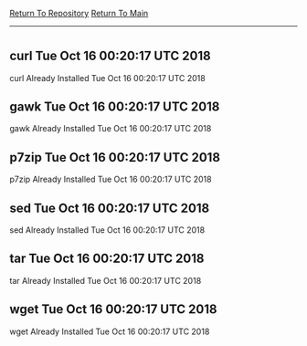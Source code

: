 [Return To Repository](https://github.com/deathbybandaid/piholeparser/)
[Return To Main](https://github.com/deathbybandaid/piholeparser/blob/master/RecentRunLogs/Mainlog.md)
____________________________________
# 
## curl Tue Oct 16 00:20:17 UTC 2018
curl Already Installed Tue Oct 16 00:20:17 UTC 2018
## gawk Tue Oct 16 00:20:17 UTC 2018
gawk Already Installed Tue Oct 16 00:20:17 UTC 2018
## p7zip Tue Oct 16 00:20:17 UTC 2018
p7zip Already Installed Tue Oct 16 00:20:17 UTC 2018
## sed Tue Oct 16 00:20:17 UTC 2018
sed Already Installed Tue Oct 16 00:20:17 UTC 2018
## tar Tue Oct 16 00:20:17 UTC 2018
tar Already Installed Tue Oct 16 00:20:17 UTC 2018
## wget Tue Oct 16 00:20:17 UTC 2018
wget Already Installed Tue Oct 16 00:20:17 UTC 2018
